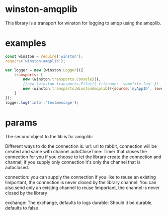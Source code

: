 # winston-amqplib

This library is a transport for winston for logging to amqp using the amqplib.

# examples
```javascript
const winston = require('winston');
require('winston-amqplib');

var logger = new (winston.Logger)({
	transports: [
		new (winston.transports.Console)(),
		//new (winston.transports.File)({ filename: 'somefile.log' })
		new (winston.transports.WinstonAmqplib)({source:'myAppID', level:'info', correlationId:'id used for tracking messages'},{url:'url to rabbit',})
	]
});        
logger.log('info','testmessage');
```


# params
The second object to the lib is for amqplib:

Different ways to do the connection is:
url: url to rabbit, connection will be created and same with channel
autoCloseTime: Timer that closes the connection for you if you choose to let the library create the connection and channel, if you supply only connection it's only the channel that is autoclosed.

connection: you can supply the connection if you like to reuse an existing !important, the connection is never closed by the library
channel: You can also send only an existing channel to reuse !important, the channel is never closed by the library



exchange: The exchange, defaults to logs
durable: Should it be durable, defaults to false